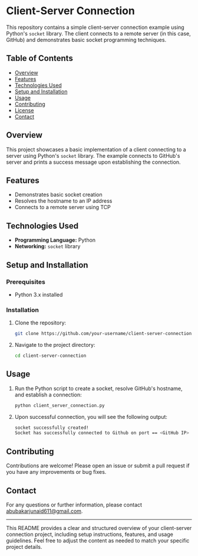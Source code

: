 # Client-Server Connection

This repository contains a simple client-server connection example using Python's `socket` library. The client connects to a remote server (in this case, GitHub) and demonstrates basic socket programming techniques.

## Table of Contents

- [Overview](#overview)
- [Features](#features)
- [Technologies Used](#technologies-used)
- [Setup and Installation](#setup-and-installation)
- [Usage](#usage)
- [Contributing](#contributing)
- [License](#license)
- [Contact](#contact)

## Overview

This project showcases a basic implementation of a client connecting to a server using Python's `socket` library. The example connects to GitHub's server and prints a success message upon establishing the connection.

## Features

- Demonstrates basic socket creation
- Resolves the hostname to an IP address
- Connects to a remote server using TCP

## Technologies Used

- **Programming Language:** Python
- **Networking:** `socket` library

## Setup and Installation

### Prerequisites

- Python 3.x installed

### Installation

1. Clone the repository:

    ```bash
    git clone https://github.com/your-username/client-server-connection.git
    ```

2. Navigate to the project directory:

    ```bash
    cd client-server-connection
    ```

## Usage

1. Run the Python script to create a socket, resolve GitHub's hostname, and establish a connection:

    ```bash
    python client_server_connection.py
    ```

2. Upon successful connection, you will see the following output:

    ```bash
    socket successfully created!
    Socket has successfully connected to Github on port == <GitHub IP>
    ```

## Contributing

Contributions are welcome! Please open an issue or submit a pull request if you have any improvements or bug fixes.

## Contact

For any questions or further information, please contact [abubakarjunaid611@gmail.com](mailto:abubakarjunaid611@gmail.com).

---

This README provides a clear and structured overview of your client-server connection project, including setup instructions, features, and usage guidelines. Feel free to adjust the content as needed to match your specific project details.

